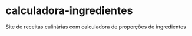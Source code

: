 # calculadora-ingredientes
 Site de receitas culinárias com calculadora de proporções de ingredientes
